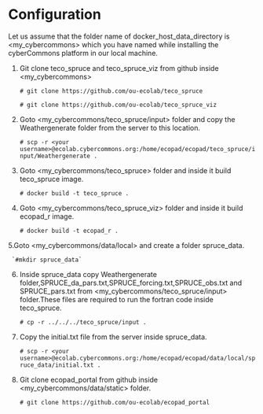 Configuration
==============

Let us assume that the folder name of docker_host_data_directory is <my_cybercommons> which you have named while installing the cyberCommons platform in our local machine.

1. Git clone teco_spruce and teco_spruce_viz from github inside <my_cybercommons>
   

     `# git clone https://github.com/ou-ecolab/teco_spruce`

     `# git clone https://github.com/ou-ecolab/teco_spruce_viz`

2. Goto <my_cybercommons/teco_spruce/input> folder and copy the Weathergenerate folder from the server to this location. 
   
     `# scp -r <your username>@ecolab.cybercommons.org:/home/ecopad/ecopad/teco_spruce/input/Weathergenerate .`

3. Goto <my_cybercommons/teco_spruce> folder and inside it build teco_spruce image.

     `# docker build -t teco_spruce .`

4. Goto <my_cybercommons/teco_spruce_viz> folder and inside it build ecopad_r image.

     `# docker build -t ecopad_r .`

5.Goto <my_cybercommons/data/local> and create a folder spruce_data.

     `#mkdir spruce_data`

6. Inside spruce_data copy Weathergenerate folder,SPRUCE_da_pars.txt,SPRUCE_forcing.txt,SPRUCE_obs.txt and SPRUCE_pars.txt  from         <my_cybercommons/teco_spruce/input> folder.These files are required to run the fortran code inside teco_spruce. 
 
    `# cp -r ../../../teco_spruce/input .`

7. Copy the initial.txt file from the server inside spruce_data.
 
   `# scp -r <your username>@ecolab.cybercommons.org:/home/ecopad/ecopad/data/local/spruce_data/initial.txt .`

8. Git clone ecopad_portal from github inside <my_cybercommons/data/static> folder.
 
    `# git clone https://github.com/ou-ecolab/ecopad_portal`

